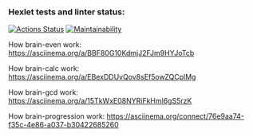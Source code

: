 ### Hexlet tests and linter status:
[![Actions Status](https://github.com/AleksandrPiatin/python-project-49/workflows/hexlet-check/badge.svg)](https://github.com/AleksandrPiatin/python-project-49/actions)
[![Maintainability](https://api.codeclimate.com/v1/badges/abbf392010af36394380/maintainability)](https://codeclimate.com/github/AleksandrPiatin/python-project-49/maintainability)

How brain-even work: https://asciinema.org/a/BBF80G10KdmjJ2FJm9HYJoTcb

How brain-calc work: https://asciinema.org/a/EBexDDUvQov8sEf5owZQCplMg

How brain-gcd work: https://asciinema.org/a/15TkWxE08NYRiFkHml6gS5rzK

How brain-progression work: https://asciinema.org/connect/76e9aa74-f35c-4e86-a037-b30422685260